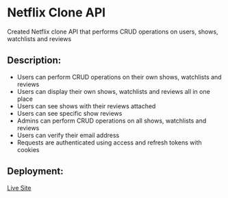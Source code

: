 # Netflix Clone API

Created Netflix clone API that performs CRUD operations on users, shows, watchlists and reviews

## Description:

- Users can perform CRUD operations on their own shows, watchlists and reviews
- Users can display their own shows, watchlists and reviews all in one place
- Users can see shows with their reviews attached
- Users can see specific show reviews
- Admins can perform CRUD operations on all shows, watchlists and reviews
- Users can verify their email address
- Requests are authenticated using access and refresh tokens with cookies

## Deployment:

[Live Site](https://netflix--api.up.railway.app)
